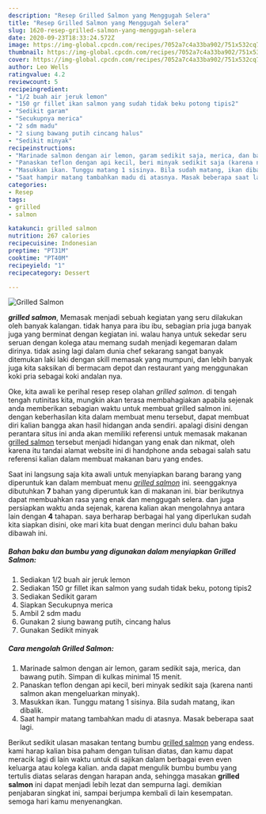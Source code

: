 ```yaml
---
description: "Resep Grilled Salmon yang Menggugah Selera"
title: "Resep Grilled Salmon yang Menggugah Selera"
slug: 1620-resep-grilled-salmon-yang-menggugah-selera
date: 2020-09-23T18:33:24.572Z
image: https://img-global.cpcdn.com/recipes/7052a7c4a33ba902/751x532cq70/grilled-salmon-foto-resep-utama.jpg
thumbnail: https://img-global.cpcdn.com/recipes/7052a7c4a33ba902/751x532cq70/grilled-salmon-foto-resep-utama.jpg
cover: https://img-global.cpcdn.com/recipes/7052a7c4a33ba902/751x532cq70/grilled-salmon-foto-resep-utama.jpg
author: Leo Wells
ratingvalue: 4.2
reviewcount: 5
recipeingredient:
- "1/2 buah air jeruk lemon"
- "150 gr fillet ikan salmon yang sudah tidak beku potong tipis2"
- "Sedikit garam"
- "Secukupnya merica"
- "2 sdm madu"
- "2 siung bawang putih cincang halus"
- "Sedikit minyak"
recipeinstructions:
- "Marinade salmon dengan air lemon, garam sedikit saja, merica, dan bawang putih. Simpan di kulkas minimal 15 menit."
- "Panaskan teflon dengan api kecil, beri minyak sedikit saja (karena nanti salmon akan mengeluarkan minyak)."
- "Masukkan ikan. Tunggu matang 1 sisinya. Bila sudah matang, ikan dibalik."
- "Saat hampir matang tambahkan madu di atasnya. Masak beberapa saat lagi."
categories:
- Resep
tags:
- grilled
- salmon

katakunci: grilled salmon 
nutrition: 267 calories
recipecuisine: Indonesian
preptime: "PT31M"
cooktime: "PT40M"
recipeyield: "1"
recipecategory: Dessert

---
```



![Grilled Salmon](https://img-global.cpcdn.com/recipes/7052a7c4a33ba902/751x532cq70/grilled-salmon-foto-resep-utama.jpg)

<b><i>grilled salmon</i></b>, Memasak menjadi sebuah kegiatan yang seru dilakukan oleh banyak kalangan. tidak hanya para ibu ibu, sebagian pria juga banyak juga yang berminat dengan kegiatan ini. walau hanya untuk sekedar seru seruan dengan kolega atau memang sudah menjadi kegemaran dalam dirinya. tidak asing lagi dalam dunia chef sekarang sangat banyak ditemukan laki laki dengan skill memasak yang mumpuni, dan lebih banyak juga kita saksikan di bermacam depot dan restaurant yang menggunakan koki pria sebagai koki andalan nya.

Oke, kita awali ke perihal resep resep olahan <i>grilled salmon</i>. di tengah tengah rutinitas kita, mungkin akan terasa membahagiakan apabila sejenak anda memberikan sebagian waktu untuk membuat grilled salmon ini. dengan keberhasilan kita dalam membuat menu tersebut, dapat membuat diri kalian bangga akan hasil hidangan anda sendiri. apalagi disini dengan perantara situs ini anda akan memiliki referensi untuk memasak makanan <u>grilled salmon</u> tersebut menjadi hidangan yang enak dan nikmat, oleh karena itu tandai alamat website ini di handphone anda sebagai salah satu referensi kalian dalam membuat makanan baru yang endes.




Saat ini langsung saja kita awali untuk menyiapkan barang barang yang diperuntuk kan dalam membuat menu <u><i>grilled salmon</i></u> ini. seenggaknya dibutuhkan <b>7</b> bahan yang diperuntuk kan di makanan ini. biar berikutnya dapat membuahkan rasa yang enak dan menggugah selera. dan juga persiapkan waktu anda sejenak, karena kalian akan mengolahnya antara lain dengan <b>4</b> tahapan. saya berharap berbagai hal yang diperlukan sudah kita siapkan disini, oke mari kita buat dengan merinci dulu bahan baku dibawah ini.

<!--inarticleads1-->

##### Bahan baku dan bumbu yang digunakan dalam menyiapkan Grilled Salmon:

1. Sediakan 1/2 buah air jeruk lemon
1. Sediakan 150 gr fillet ikan salmon yang sudah tidak beku, potong tipis2
1. Sediakan Sedikit garam
1. Siapkan Secukupnya merica
1. Ambil 2 sdm madu
1. Gunakan 2 siung bawang putih, cincang halus
1. Gunakan Sedikit minyak




<!--inarticleads2-->

##### Cara mengolah Grilled Salmon:

1. Marinade salmon dengan air lemon, garam sedikit saja, merica, dan bawang putih. Simpan di kulkas minimal 15 menit.
1. Panaskan teflon dengan api kecil, beri minyak sedikit saja (karena nanti salmon akan mengeluarkan minyak).
1. Masukkan ikan. Tunggu matang 1 sisinya. Bila sudah matang, ikan dibalik.
1. Saat hampir matang tambahkan madu di atasnya. Masak beberapa saat lagi.




Berikut sedikit ulasan masakan tentang bumbu <u>grilled salmon</u> yang endess. kami harap kalian bisa paham dengan tulisan diatas, dan kamu dapat meracik lagi di lain waktu untuk di sajikan dalam berbagai even even keluarga atau kolega kalian. anda dapat mengulik bumbu bumbu yang tertulis diatas selaras dengan harapan anda, sehingga masakan <b>grilled salmon</b> ini dapat menjadi lebih lezat dan sempurna lagi. demikian penjabaran singkat ini, sampai berjumpa kembali di lain kesempatan. semoga hari kamu menyenangkan.
